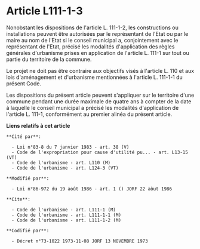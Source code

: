 # Article L111-1-3

Nonobstant les dispositions de l'article L. 111-1-2, les constructions ou installations peuvent être autorisées  par le
représentant de l'Etat ou par le maire au nom de l'Etat si le conseil municipal a, conjointement avec le représentant de
l'Etat, précisé les modalités d'application des règles générales d'urbanisme prises en application de l'article L. 111-1 sur
tout ou partie du territoire de la commune.

Le projet ne doit pas être contraire aux objectifs visés à l'article L. 110 et aux lois d'aménagement et d'urbanisme
mentionnées à l'article L. 111-1-1 du présent Code.

Les dispositions du présent article  peuvent s'appliquer sur le territoire d'une commune pendant une durée maximale de quatre
ans à compter de la date à laquelle le conseil municipal a précisé les modalités d'application de l'article L. 111-1,
conformément au premier alinéa du présent article.

**Liens relatifs à cet article**

	**Cité par**:

	  - Loi n°83-8 du 7 janvier 1983 - art. 38 (V)
	  - Code de l'expropriation pour cause d'utilité pu... - art. L13-15 (VT)
	  - Code de l'urbanisme - art. L110 (M)
	  - Code de l'urbanisme - art. L124-3 (VT)

	**Modifié par**:

	  - Loi n°86-972 du 19 août 1986 - art. 1 () JORF 22 aôut 1986

	**Cite**:

	  - Code de l'urbanisme - art. L111-1 (M)
	  - Code de l'urbanisme - art. L111-1-1 (M)
	  - Code de l'urbanisme - art. L111-1-2 (M)

	**Codifié par**:

	  - Décret n°73-1022 1973-11-08 JORF 13 NOVEMBRE 1973
